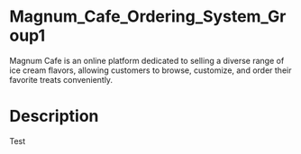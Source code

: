 # Magnum_Cafe_Ordering_System_Group1

Magnum Cafe is an online platform dedicated to selling a diverse range of ice cream flavors, allowing customers to browse, customize, and order their favorite treats conveniently.

# Description
Test
